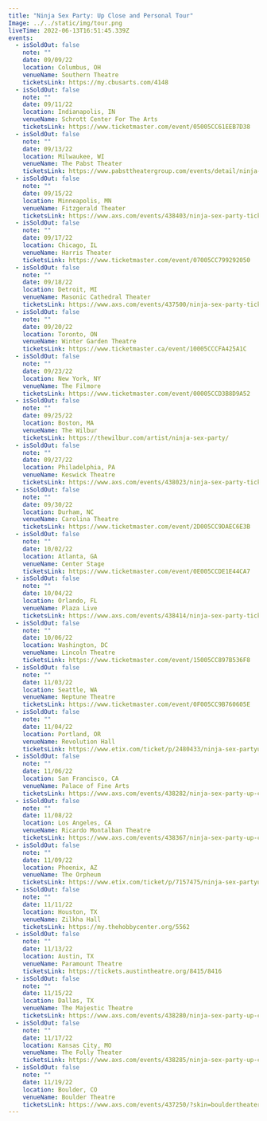 ```yaml
---
title: "Ninja Sex Party: Up Close and Personal Tour"
Image: ../../static/img/tour.png
liveTime: 2022-06-13T16:51:45.339Z
events:
  - isSoldOut: false
    note: ""
    date: 09/09/22
    location: Columbus, OH
    venueName: Southern Theatre
    ticketsLink: https://my.cbusarts.com/4148
  - isSoldOut: false
    note: ""
    date: 09/11/22
    location: Indianapolis, IN
    venueName: Schrott Center For The Arts
    ticketsLink: https://www.ticketmaster.com/event/05005CC61EEB7D38
  - isSoldOut: false
    note: ""
    date: 09/13/22
    location: Milwaukee, WI
    venueName: The Pabst Theater
    ticketsLink: https://www.pabsttheatergroup.com/events/detail/ninja-sex-party-2022
  - isSoldOut: false
    note: ""
    date: 09/15/22
    location: Minneapolis, MN
    venueName: Fitzgerald Theater
    ticketsLink: https://www.axs.com/events/438403/ninja-sex-party-tickets?skin=fitzgeraldtheater
  - isSoldOut: false
    note: ""
    date: 09/17/22
    location: Chicago, IL
    venueName: Harris Theater
    ticketsLink: https://www.ticketmaster.com/event/07005CC799292050
  - isSoldOut: false
    note: ""
    date: 09/18/22
    location: Detroit, MI
    venueName: Masonic Cathedral Theater
    ticketsLink: https://www.axs.com/events/437500/ninja-sex-party-tickets
  - isSoldOut: false
    note: ""
    date: 09/20/22
    location: Toronto, ON
    venueName: Winter Garden Theatre
    ticketsLink: https://www.ticketmaster.ca/event/10005CCCFA425A1C
  - isSoldOut: false
    note: ""
    date: 09/23/22
    location: New York, NY
    venueName: The Filmore
    ticketsLink: https://www.ticketmaster.com/event/00005CCD3B8D9A52
  - isSoldOut: false
    note: ""
    date: 09/25/22
    location: Boston, MA
    venueName: The Wilbur
    ticketsLink: https://thewilbur.com/artist/ninja-sex-party/
  - isSoldOut: false
    note: ""
    date: 09/27/22
    location: Philadelphia, PA
    venueName: Keswick Theatre
    ticketsLink: https://www.axs.com/events/438023/ninja-sex-party-tickets
  - isSoldOut: false
    note: ""
    date: 09/30/22
    location: Durham, NC
    venueName: Carolina Theatre
    ticketsLink: https://www.ticketmaster.com/event/2D005CC9DAEC6E3B
  - isSoldOut: false
    note: ""
    date: 10/02/22
    location: Atlanta, GA
    venueName: Center Stage
    ticketsLink: https://www.ticketmaster.com/event/0E005CCDE1E44CA7
  - isSoldOut: false
    note: ""
    date: 10/04/22
    location: Orlando, FL
    venueName: Plaza Live
    ticketsLink: https://www.axs.com/events/438414/ninja-sex-party-tickets
  - isSoldOut: false
    note: ""
    date: 10/06/22
    location: Washington, DC
    venueName: Lincoln Theatre
    ticketsLink: https://www.ticketmaster.com/event/15005CC897B536F8
  - isSoldOut: false
    note: ""
    date: 11/03/22
    location: Seattle, WA
    venueName: Neptune Theatre
    ticketsLink: https://www.ticketmaster.com/event/0F005CC9B760605E
  - isSoldOut: false
    note: ""
    date: 11/04/22
    location: Portland, OR
    venueName: Revolution Hall
    ticketsLink: https://www.etix.com/ticket/p/2480433/ninja-sex-partyup-close-and-personal-portland-revolution-hall
  - isSoldOut: false
    note: ""
    date: 11/06/22
    location: San Francisco, CA
    venueName: Palace of Fine Arts
    ticketsLink: https://www.axs.com/events/438282/ninja-sex-party-up-close-and-personal-tour-tickets
  - isSoldOut: false
    note: ""
    date: 11/08/22
    location: Los Angeles, CA
    venueName: Ricardo Montalban Theatre
    ticketsLink: https://www.axs.com/events/438367/ninja-sex-party-up-close-and-personal-tour-tickets
  - isSoldOut: false
    note: ""
    date: 11/09/22
    location: Phoenix, AZ
    venueName: The Orpheum
    ticketsLink: https://www.etix.com/ticket/p/7157475/ninja-sex-partyup-close-and-personal-phoenix-orpheum-theatre-phoenix
  - isSoldOut: false
    note: ""
    date: 11/11/22
    location: Houston, TX
    venueName: Zilkha Hall
    ticketsLink: https://my.thehobbycenter.org/5562
  - isSoldOut: false
    note: ""
    date: 11/13/22
    location: Austin, TX
    venueName: Paramount Theatre
    ticketsLink: https://tickets.austintheatre.org/8415/8416
  - isSoldOut: false
    note: ""
    date: 11/15/22
    location: Dallas, TX
    venueName: The Majestic Theatre
    ticketsLink: https://www.axs.com/events/438280/ninja-sex-party-up-close-and-personal-tour-tickets
  - isSoldOut: false
    note: ""
    date: 11/17/22
    location: Kansas City, MO
    venueName: The Folly Theater
    ticketsLink: https://www.axs.com/events/438285/ninja-sex-party-up-close-and-personal-tour-tickets
  - isSoldOut: false
    note: ""
    date: 11/19/22
    location: Boulder, CO
    venueName: Boulder Theatre
    ticketsLink: https://www.axs.com/events/437250/?skin=bouldertheater
---
```

